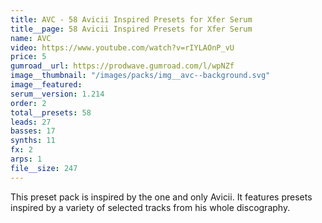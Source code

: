 ```yaml
---
title: AVC - 58 Avicii Inspired Presets for Xfer Serum
title__page: 58 Avicii Inspired Presets for Xfer Serum
name: AVC
video: https://www.youtube.com/watch?v=rIYLAOnP_vU
price: 5
gumroad__url: https://prodwave.gumroad.com/l/wpNZf
image__thumbnail: "/images/packs/img__avc--background.svg"
image__featured:
serum__version: 1.214
order: 2
total__presets: 58
leads: 27
basses: 17
synths: 11
fx: 2
arps: 1
file__size: 247
---
```


This preset pack is inspired by the one and only Avicii. It features presets inspired by a variety of selected tracks from his whole discography.
